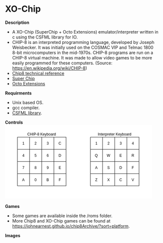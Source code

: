 # XO-Chip

**Description**
  - A XO-Chip (SuperChip + Octo Extensions) emulator/interpreter written in c using the CSFML library for IO.
  - CHIP-8 is an interpreted programming language, developed by Joseph Weisbecker. It was initially used on the COSMAC VIP and Telmac 1800 8-bit microcomputers in the mid-1970s. CHIP-8 programs are run on a CHIP-8 virtual machine. It was made to allow video games to be more easily programmed for these computers. (Source: https://en.wikipedia.org/wiki/CHIP-8)
  - [Chip8 technical reference](http://devernay.free.fr/hacks/chip8/C8TECH10.HTM)
  - [Super Chip](https://github.com/JohnEarnest/Octo/blob/gh-pages/docs/SuperChip.md)
  - [Octo Extensions](http://johnearnest.github.io/Octo/docs/XO-ChipSpecification.html)

**Requirments**
  - Unix based OS.
  - gcc compiler.
  - [CSFML library](https://www.sfml-dev.org/download/csfml/).

**Controls**
<br/> ![alt text](https://github.com/dma-neves/xo-chip/blob/main/other/controls.png)

**Games**
  - Some games are available inside the /roms folder.
  - More Chip8 and XO-Chip games can be found at https://johnearnest.github.io/chip8Archive/?sort=platform.

**Images**
